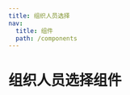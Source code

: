```yaml
---
title: 组织人员选择
nav:
  title: 组件
  path: /components
---
```


# 组织人员选择组件

<code src="./demo2.tsx" ></code>
